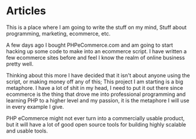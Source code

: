 Articles
========

This is a place where I am going to write the stuff on my mind, Stuff about programming, marketing, ecommerce, etc.

A few days ago I bought PHPeCommerce.com and am going to start hacking up some code to make into an ecommerce script. I have written a few ecommerce sites before and feel I know the realm of online business pretty well.

Thinking about this more I have decided that it isn't about anyone using the script, or making money off any of this; This project I am starting is a big metaphore. I have a lot of shit in my head, I need to put it out there since ecommerce is the thing that drove me into professional programming and learning PHP to a higher level and my passion, it is the metaphore I will use in every example I give.

PHP eCommerce might not ever turn into a commercially usable product, but it will have a lot of good open source tools for building highly scalable and usable tools.
